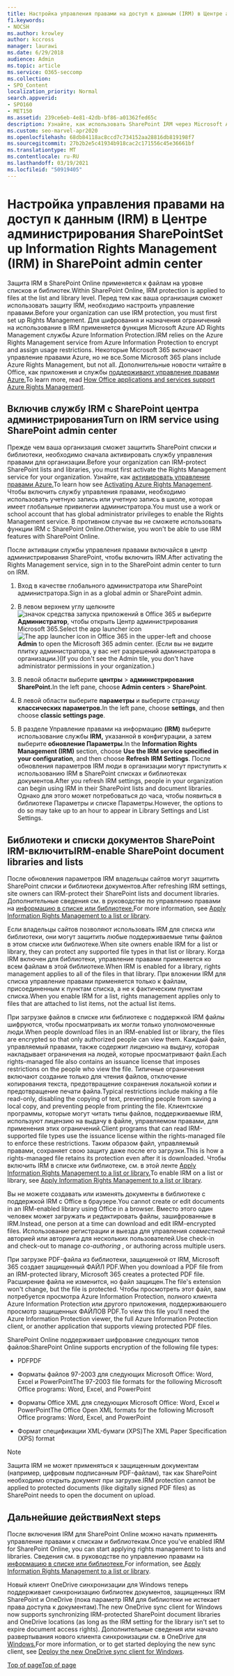 ```yaml
---
title: Настройка управления правами на доступ к данным (IRM) в Центре администрирования SharePoint
f1.keywords:
- NOCSH
ms.author: krowley
author: kccross
manager: laurawi
ms.date: 6/29/2018
audience: Admin
ms.topic: article
ms.service: O365-seccomp
ms.collection:
- SPO_Content
localization_priority: Normal
search.appverid:
- SPO160
- MET150
ms.assetid: 239ce6eb-4e81-42db-bf86-a01362fed65c
description: Узнайте, как использовать SharePoint IRM через Microsoft Azure Active Directory службы управления правами (RMS) для защиты SharePoint списков и библиотек документов.
ms.custom: seo-marvel-apr2020
ms.openlocfilehash: 68db84118ac8ccd7c734152aa28816db819198f7
ms.sourcegitcommit: 27b2b2e5c41934b918cac2c171556c45e36661bf
ms.translationtype: MT
ms.contentlocale: ru-RU
ms.lasthandoff: 03/19/2021
ms.locfileid: "50919405"
---
```

# <a name="set-up-information-rights-management-irm-in-sharepoint-admin-center"></a><span data-ttu-id="bb762-103">Настройка управления правами на доступ к данным (IRM) в Центре администрирования SharePoint</span><span class="sxs-lookup"><span data-stu-id="bb762-103">Set up Information Rights Management (IRM) in SharePoint admin center</span></span>

<span data-ttu-id="bb762-104">Защита IRM в SharePoint Online применяется к файлам на уровне списков и библиотек.</span><span class="sxs-lookup"><span data-stu-id="bb762-104">Within SharePoint Online, IRM protection is applied to files at the list and library level.</span></span> <span data-ttu-id="bb762-105">Перед тем как ваша организация сможет использовать защиту IRM, необходимо настроить управление правами.</span><span class="sxs-lookup"><span data-stu-id="bb762-105">Before your organization can use IRM protection, you must first set up Rights Management.</span></span> <span data-ttu-id="bb762-106">Для шифрования и назначения ограничений на использование в IRM применяется функция Microsoft Azure AD Rights Management службы Azure Information Protection.</span><span class="sxs-lookup"><span data-stu-id="bb762-106">IRM relies on the Azure Rights Management service from Azure Information Protection to encrypt and assign usage restrictions.</span></span> <span data-ttu-id="bb762-107">Некоторые Microsoft 365 включают управление правами Azure, но не все.</span><span class="sxs-lookup"><span data-stu-id="bb762-107">Some Microsoft 365 plans include Azure Rights Management, but not all.</span></span> <span data-ttu-id="bb762-108">Дополнительные новости читайте в Office, как приложения и службы [поддерживают управление правами Azure.](/azure/information-protection/understand-explore/office-apps-services-support)</span><span class="sxs-lookup"><span data-stu-id="bb762-108">To learn more, read [How Office applications and services support Azure Rights Management](/azure/information-protection/understand-explore/office-apps-services-support).</span></span>
  
## <a name="turn-on-irm-service-using-sharepoint-admin-center"></a><span data-ttu-id="bb762-109">Включив службу IRM с SharePoint центра администрирования</span><span class="sxs-lookup"><span data-stu-id="bb762-109">Turn on IRM service using SharePoint admin center</span></span>

<span data-ttu-id="bb762-110">Прежде чем ваша организация сможет защитить SharePoint списки и библиотеки, необходимо сначала активировать службу управления правами для организации.</span><span class="sxs-lookup"><span data-stu-id="bb762-110">Before your organization can IRM-protect SharePoint lists and libraries, you must first activate the Rights Management service for your organization.</span></span> <span data-ttu-id="bb762-111">Узнайте, как [активировать управление правами Azure.](/information-protection/deploy-use/activate-service)</span><span class="sxs-lookup"><span data-stu-id="bb762-111">To learn how see [Activating Azure Rights Management](/information-protection/deploy-use/activate-service).</span></span> <span data-ttu-id="bb762-112">Чтобы включить службу управления правами, необходимо использовать учетную запись или учетную запись в школе, которая имеет глобальные привилегии администратора.</span><span class="sxs-lookup"><span data-stu-id="bb762-112">You must use a work or school account that has global administrator privileges to enable the Rights Management service.</span></span> <span data-ttu-id="bb762-113">В противном случае вы не сможете использовать функции IRM с SharePoint Online.</span><span class="sxs-lookup"><span data-stu-id="bb762-113">Otherwise, you won't be able to use IRM features with SharePoint Online.</span></span>
  
<span data-ttu-id="bb762-114">После активации службы управления правами включайся в центр администрирования SharePoint, чтобы включить IRM.</span><span class="sxs-lookup"><span data-stu-id="bb762-114">After activating the Rights Management service, sign in to the SharePoint admin center to turn on IRM.</span></span>
  
1. <span data-ttu-id="bb762-115">Вход в качестве глобального администратора или SharePoint администратора.</span><span class="sxs-lookup"><span data-stu-id="bb762-115">Sign in as a global admin or SharePoint admin.</span></span>
    
2. <span data-ttu-id="bb762-116">В левом верхнем углу щелкните ![значок средства запуска приложений в Office 365](../media/e5aee650-c566-4100-aaad-4cc2355d909f.png) и выберите **Администратор**, чтобы открыть Центр администрирования Microsoft 365.</span><span class="sxs-lookup"><span data-stu-id="bb762-116">Select the app launcher icon ![The app launcher icon in Office 365](../media/e5aee650-c566-4100-aaad-4cc2355d909f.png) in the upper-left and choose **Admin** to open the Microsoft 365 admin center.</span></span> <span data-ttu-id="bb762-117">(Если вы не видите плитку администратора, у вас нет разрешений администратора в организации.)</span><span class="sxs-lookup"><span data-stu-id="bb762-117">(If you don't see the Admin tile, you don't have administrator permissions in your organization.)</span></span> 
    
3. <span data-ttu-id="bb762-118">В левой области выберите **центры** \> **администрирования SharePoint.**</span><span class="sxs-lookup"><span data-stu-id="bb762-118">In the left pane, choose **Admin centers** \> **SharePoint**.</span></span>
    
4. <span data-ttu-id="bb762-119">В левой области выберите **параметры** и выберите страницу **классических параметров.**</span><span class="sxs-lookup"><span data-stu-id="bb762-119">In the left pane, choose **settings**, and then choose **classic settings page**.</span></span>
    
5. <span data-ttu-id="bb762-120">В разделе Управление правами на информацию **(IRM)** выберите использование службы **IRM,** указанной в конфигурации, а затем выберите **обновление Параметры**.</span><span class="sxs-lookup"><span data-stu-id="bb762-120">In the **Information Rights Management (IRM)** section, choose **Use the IRM service specified in your configuration**, and then choose **Refresh IRM Settings**.</span></span> <span data-ttu-id="bb762-121">После обновления параметров IRM люди в организации могут приступить к использованию IRM в SharePoint списках и библиотеках документов.</span><span class="sxs-lookup"><span data-stu-id="bb762-121">After you refresh IRM settings, people in your organization can begin using IRM in their SharePoint lists and document libraries.</span></span> <span data-ttu-id="bb762-122">Однако для этого может потребоваться до часа, чтобы появиться в библиотеке Параметры и списке Параметры.</span><span class="sxs-lookup"><span data-stu-id="bb762-122">However, the options to do so may take up to an hour to appear in Library Settings and List Settings.</span></span>
    
## <a name="irm-enable-sharepoint-document-libraries-and-lists"></a><span data-ttu-id="bb762-123">Библиотеки и списки документов SharePoint IRM-включить</span><span class="sxs-lookup"><span data-stu-id="bb762-123">IRM-enable SharePoint document libraries and lists</span></span>
<span data-ttu-id="bb762-124"><a name="__toc220831191"> </a></span><span class="sxs-lookup"><span data-stu-id="bb762-124"><a name="__toc220831191"> </a></span></span>

<span data-ttu-id="bb762-125">После обновления параметров IRM владельцы сайтов могут защитить SharePoint списки и библиотеки документов.</span><span class="sxs-lookup"><span data-stu-id="bb762-125">After refreshing IRM settings, site owners can IRM-protect their SharePoint lists and document libraries.</span></span> <span data-ttu-id="bb762-126">Дополнительные сведения см. в руководстве по управлению правами на [информацию в списке или библиотеке.](apply-irm-to-a-list-or-library.md)</span><span class="sxs-lookup"><span data-stu-id="bb762-126">For more information, see [Apply Information Rights Management to a list or library](apply-irm-to-a-list-or-library.md).</span></span>
  
<span data-ttu-id="bb762-127">Если владельцы сайтов позволяют использовать IRM для списка или библиотеки, они могут защитить любые поддерживаемые типы файлов в этом списке или библиотеке.</span><span class="sxs-lookup"><span data-stu-id="bb762-127">When site owners enable IRM for a list or library, they can protect any supported file types in that list or library.</span></span> <span data-ttu-id="bb762-128">Когда IRM включен для библиотеки, управление правами применяется ко всем файлам в этой библиотеке.</span><span class="sxs-lookup"><span data-stu-id="bb762-128">When IRM is enabled for a library, rights management applies to all of the files in that library.</span></span> <span data-ttu-id="bb762-129">При вложении IRM для списка управление правами применяется только к файлам, присоединенным к пунктам списка, а не к фактическим пунктам списка.</span><span class="sxs-lookup"><span data-stu-id="bb762-129">When you enable IRM for a list, rights management applies only to files that are attached to list items, not the actual list items.</span></span>
  
<span data-ttu-id="bb762-130">При загрузке файлов в списке или библиотеке с поддержкой IRM файлы шифруются, чтобы просматривать их могли только уполномоченные люди.</span><span class="sxs-lookup"><span data-stu-id="bb762-130">When people download files in an IRM-enabled list or library, the files are encrypted so that only authorized people can view them.</span></span> <span data-ttu-id="bb762-131">Каждый файл, управляемый правами, также содержит лицензию на выдачу, которая накладывает ограничения на людей, которые просматривают файл.</span><span class="sxs-lookup"><span data-stu-id="bb762-131">Each rights-managed file also contains an issuance license that imposes restrictions on the people who view the file.</span></span> <span data-ttu-id="bb762-132">Типичные ограничения включают создание только для чтения файлов, отключение копирования текста, предотвращение сохранения локальной копии и предотвращение печати файла.</span><span class="sxs-lookup"><span data-stu-id="bb762-132">Typical restrictions include making a file read-only, disabling the copying of text, preventing people from saving a local copy, and preventing people from printing the file.</span></span> <span data-ttu-id="bb762-133">Клиентские программы, которые могут читать типы файлов, поддерживаемые IRM, используют лицензию на выдачу в файле, управляемом правами, для применения этих ограничений.</span><span class="sxs-lookup"><span data-stu-id="bb762-133">Client programs that can read IRM-supported file types use the issuance license within the rights-managed file to enforce these restrictions.</span></span> <span data-ttu-id="bb762-134">Таким образом файл, управляемый правами, сохраняет свою защиту даже после его загрузки.</span><span class="sxs-lookup"><span data-stu-id="bb762-134">This is how a rights-managed file retains its protection even after it is downloaded.</span></span> <span data-ttu-id="bb762-135">Чтобы включить IRM в списке или библиотеке, см. в этой ленте [Apply Information Rights Management to a list or library.](apply-irm-to-a-list-or-library.md)</span><span class="sxs-lookup"><span data-stu-id="bb762-135">To enable IRM on a list or library, see [Apply Information Rights Management to a list or library](apply-irm-to-a-list-or-library.md).</span></span>
  
<span data-ttu-id="bb762-136">Вы не можете создавать или изменять документы в библиотеке с поддержкой IRM с Office в браузере.</span><span class="sxs-lookup"><span data-stu-id="bb762-136">You cannot create or edit documents in an IRM-enabled library using Office in a browser.</span></span> <span data-ttu-id="bb762-137">Вместо этого один человек может загружать и редактировать файлы, зашифрованные в IRM.</span><span class="sxs-lookup"><span data-stu-id="bb762-137">Instead, one person at a time can download and edit IRM-encrypted files.</span></span> <span data-ttu-id="bb762-138">Использование регистрации и выезда для управления  *совместной*  авторией или авторинга для нескольких пользователей.</span><span class="sxs-lookup"><span data-stu-id="bb762-138">Use check-in and check-out to manage  *co-authoring*  , or authoring across multiple users.</span></span> 
  
<span data-ttu-id="bb762-139">При загрузке PDF-файла из библиотеки, защищенной от IRM, Microsoft 365 создает защищенный ФАЙЛ PDF.</span><span class="sxs-lookup"><span data-stu-id="bb762-139">When you download a PDF file from an IRM-protected library, Microsoft 365 creates a protected PDF file.</span></span> <span data-ttu-id="bb762-140">Расширение файла не изменится, но файл защищен.</span><span class="sxs-lookup"><span data-stu-id="bb762-140">The file's extension won't change, but the file is protected.</span></span> <span data-ttu-id="bb762-141">Чтобы просмотреть этот файл, вам потребуется просмотра Azure Information Protection, полного клиента Azure Information Protection или другого приложения, поддерживаюшего просмотр защищенных ФАЙЛОВ PDF.</span><span class="sxs-lookup"><span data-stu-id="bb762-141">To view this file you'll need the Azure Information Protection viewer, the full Azure Information Protection client, or another application that supports viewing protected PDF files.</span></span> 
  
<span data-ttu-id="bb762-142">SharePoint Online поддерживает шифрование следующих типов файлов:</span><span class="sxs-lookup"><span data-stu-id="bb762-142">SharePoint Online supports encryption of the following file types:</span></span>
  
- <span data-ttu-id="bb762-143">PDF</span><span class="sxs-lookup"><span data-stu-id="bb762-143">PDF</span></span>
    
- <span data-ttu-id="bb762-144">Форматы файлов 97-2003 для следующих Microsoft Office: Word, Excel и PowerPoint</span><span class="sxs-lookup"><span data-stu-id="bb762-144">The 97-2003 file formats for the following Microsoft Office programs: Word, Excel, and PowerPoint</span></span>
    
- <span data-ttu-id="bb762-145">Форматы Office XML для следующих Microsoft Office: Word, Excel и PowerPoint</span><span class="sxs-lookup"><span data-stu-id="bb762-145">The Office Open XML formats for the following Microsoft Office programs: Word, Excel, and PowerPoint</span></span>
    
- <span data-ttu-id="bb762-146">Формат спецификации XML-бумаги (XPS)</span><span class="sxs-lookup"><span data-stu-id="bb762-146">The XML Paper Specification (XPS) format</span></span>
 
> [!NOTE]
> <span data-ttu-id="bb762-147">Защита IRM не может применяться к защищенным документам (например, цифровым подписанным PDF-файлам), так как SharePoint необходимо открыть документ при загрузке.</span><span class="sxs-lookup"><span data-stu-id="bb762-147">IRM protection cannot be applied to protected documents (like digitally signed PDF files) as SharePoint needs to open the document on upload.</span></span> 

## <a name="next-steps"></a><span data-ttu-id="bb762-148">Дальнейшие действия</span><span class="sxs-lookup"><span data-stu-id="bb762-148">Next steps</span></span>
<span data-ttu-id="bb762-149"><a name="__toc220831191"> </a></span><span class="sxs-lookup"><span data-stu-id="bb762-149"><a name="__toc220831191"> </a></span></span>

<span data-ttu-id="bb762-150">После включения IRM для SharePoint Online можно начать применять управление правами к спискам и библиотекам.</span><span class="sxs-lookup"><span data-stu-id="bb762-150">Once you've enabled IRM for SharePoint Online, you can start applying rights management to lists and libraries.</span></span> <span data-ttu-id="bb762-151">Сведения см. в руководстве по управлению правами на [информацию в списке или библиотеке.](apply-irm-to-a-list-or-library.md)</span><span class="sxs-lookup"><span data-stu-id="bb762-151">For information, see [Apply Information Rights Management to a list or library](apply-irm-to-a-list-or-library.md).</span></span>
  
<span data-ttu-id="bb762-152">Новый клиент OneDrive синхронизации для Windows теперь поддерживает синхронизацию библиотек документов, защищенных IRM SharePoint и OneDrive (пока параметр IRM для библиотеки не истекает права доступа к документам).</span><span class="sxs-lookup"><span data-stu-id="bb762-152">The new OneDrive sync client for Windows now supports synchronizing IRM-protected SharePoint document libraries and OneDrive locations (as long as the IRM setting for the library isn't set to expire document access rights).</span></span> <span data-ttu-id="bb762-153">Дополнительные сведения или начало развертывания нового клиента синхронизации см. в OneDrive для [Windows.](/onedrive/deploy-on-windows)</span><span class="sxs-lookup"><span data-stu-id="bb762-153">For more information, or to get started deploying the new sync client, see [Deploy the new OneDrive sync client for Windows](/onedrive/deploy-on-windows).</span></span>
  
[<span data-ttu-id="bb762-154">Top of page</span><span class="sxs-lookup"><span data-stu-id="bb762-154">Top of page</span></span>](set-up-irm-in-sp-admin-center.md)